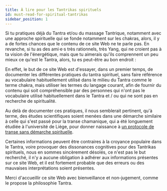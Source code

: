```yaml
---
title: À lire pour les Tantrikas spirituels
id: must-read-for-spiritual-tantrikas
sidebar_position: 1
---
```



Si tu pratiques déjà du Tantra et/ou du massage Tantrique, notamment avec une approche spirituelle qui se fonde notamment sur les chakras, alors, il y a de fortes chances que le contenu de ce site Web ne te parle pas. En revanche, si tu as des ami·e·s très rationnels, très Yang, qui ne croient pas à ta vision de l'énergétique, mais que tu aimerais qu'ils comprennent un peu mieux ce qu'est le Tantra, alors, tu es peut-être au bon endroit :

En effet, le but de ce site Web est d'essayer, dans un premier temps, de documenter les différentes pratiques du tantra spirituel, sans faire référence au vocabulaire habituellement utilisé dans le milieu du Tantra comme le terme chakra, mais utiliser les termes du langage courant, afin de fournir du contenu qui soit compréhensible par des personnes qui n'ont pas le vocabulaire utilisé habituellement dans le Tantra et / ou qui ne sont pas en recherche de spiritualité.

Au delà de documenter ces pratiques, il nous semblerait pertinent, qu'à terme, des études scientifiques soient menées dans une démarche similaire à celle qui s'est passé pour la transe chamanique, qui a été longuement étudiée à l'université de Liège, pour donner naissance à [un protocole de transe sans démarche spirituelle](https://www.rtbf.be/article/la-transe-comme-outil-therapeutique-est-etudiee-a-liege-mais-c-est-quoi-exactement-10752288).

Certaines informations peuvent être contraires à la croyance populaire dans le Tantra, voire provoquer des dissonances cognitives pour des Tantrikas spirituels, nous en sommes sincèrement désolés, ce n'est pas le but recherché, il n'y a aucune obligation à adhérer aux informations présentes sur ce site Web, et il est fortement probable que des erreurs ou des mauvaises interprétations soient présentes.

Merci d'accueillir ce site Web avec bienveillance et non-jugement, comme le propose la philosophie Tantra.
